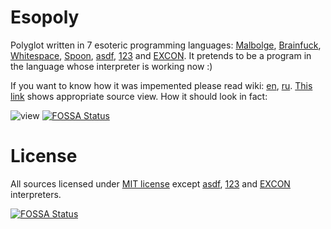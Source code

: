 # Esopoly
Polyglot written in 7 esoteric programming languages: [Malbolge](http://esolangs.org/wiki/Malbolge), [Brainfuck](http://esolangs.org/wiki/Brainfuck), [Whitespace](http://esolangs.org/wiki/Whitespace), [Spoon](http://esolangs.org/wiki/Spoon), [asdf](http://esolangs.org/wiki/Asdf), [123](http://esolangs.org/wiki/123) and [EXCON](http://esolangs.org/wiki/EXCON). It pretends to be a program in the language whose interpreter is working now :)

If you want to know how it was impemented please read wiki: [en](https://github.com/kenrube/Esopoly/wiki/Process-of-creation), [ru](https://github.com/kenrube/Esopoly/wiki/Процесс-создания). [This link](https://github.com/kenrube/Esopoly/blob/master/source?ts=1) shows appropriate source view. How it should look in fact:

![view](https://github.com/kenrube/Esopoly/blob/master/view.jpg "Esoteric polyglot")
[![FOSSA Status](https://app.fossa.io/api/projects/git%2Bgithub.com%2Fkenrube%2FEsopoly.svg?type=shield)](https://app.fossa.io/projects/git%2Bgithub.com%2Fkenrube%2FEsopoly?ref=badge_shield)


# License
All sources licensed under [MIT license](https://github.com/kenrube/Esopoly/blob/master/LICENSE.md) except [asdf](https://github.com/kenrube/Esopoly/blob/master/sources/asdf/interpreter.exe), [123](https://github.com/kenrube/Esopoly/blob/master/sources/123/interpreter.exe) and [EXCON](https://github.com/kenrube/Esopoly/blob/master/sources/EXCON/interpreter.rb) interpreters.


[![FOSSA Status](https://app.fossa.io/api/projects/git%2Bgithub.com%2Fkenrube%2FEsopoly.svg?type=large)](https://app.fossa.io/projects/git%2Bgithub.com%2Fkenrube%2FEsopoly?ref=badge_large)